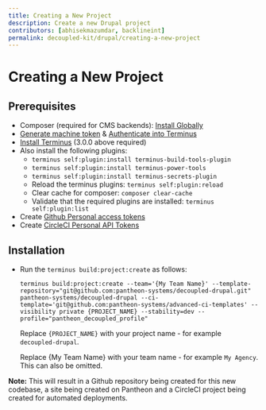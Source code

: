 ```yaml
---
title: Creating a New Project
description: Create a new Drupal project
contributors: [abhisekmazumdar, backlineint]
permalink: decoupled-kit/drupal/creating-a-new-project
---
```


# Creating a New Project

## Prerequisites

- Composer (required for CMS backends): [Install Globally](https://getcomposer.org/download/)
- [Generate machine token](https://pantheon.io/docs/machine-tokens#create-a-machine-token) & [Authenticate into Terminus](https://pantheon.io/docs/machine-tokens#authenticate-into-terminus)
- [Install Terminus](https://pantheon.io/docs/terminus/install) (3.0.0 above required)
- Also install the following plugins:
  - `terminus self:plugin:install terminus-build-tools-plugin`
  - `terminus self:plugin:install terminus-power-tools`
  - `terminus self:plugin:install terminus-secrets-plugin`
  - Reload the terminus plugins: `terminus self:plugin:reload`
  - Clear cache for composer: `composer clear-cache`
  - Validate that the required plugins are installed: `terminus self:plugin:list`
- Create [Github Personal access tokens](https://github.com/settings/tokens)
- Create [CircleCI Personal API Tokens](https://app.circleci.com/settings/user/tokens)

## Installation

- Run the `terminus build:project:create` as follows:

  ```
  terminus build:project:create --team='{My Team Name}' --template-repository="git@github.com:pantheon-systems/decoupled-drupal.git" pantheon-systems/decoupled-drupal --ci-template='git@github.com:pantheon-systems/advanced-ci-templates' --visibility private {PROJECT_NAME} --stability=dev --profile="pantheon_decoupled_profile"
  ```

  Replace `{PROJECT_NAME}` with your project name - for example `decoupled-drupal`.

  Replace {My Team Name} with your team name - for example `My Agency`. This can also be omitted.

**Note:** This will result in a Github repository being created for this new codebase, a site being created on Pantheon and a CircleCI project being created for automated deployments.
